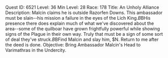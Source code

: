 Quest ID: 6521
Level: 36
Min Level: 28
Race: 178
Title: An Unholy Alliance
Description: Malcin claims he is outside Razorfen Downs. This ambassador must be slain--his mission a failure in the eyes of the Lich King.$B$BHis presence there does explain much of what we've discovered about the area--some of the quilboar have grown frightfully powerful while showing signs of the Plague in their own way. Truly that must be a sign of some sort of deal they've struck.$B$BFind Malcin and slay him, $N. Return to me after the deed is done.
Objective: Bring Ambassador Malcin's Head to Varimathras in the Undercity.
